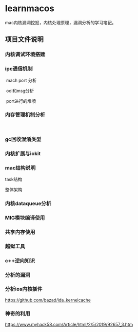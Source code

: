 # learnmacos

mac内核漏洞挖掘，内核处理原理，漏洞分析的学习笔记。

## 项目文件说明

### 内核调试环境搭建



### ipc通信机制

​	mach port 分析

​	ool和msg分析

​	port进行的堆喷



### 内存管理机制分析

​	

### gc回收混淆类型

### 内核扩展与iokit





### mac结构说明

task结构

整体架构



### 内核dataqueue分析


### MIG模块编译使用

### 共享内存使用

### 越狱工具

### c++逆向知识



### 分析的漏洞

### 分析ios内核插件
  https://github.com/bazad/ida_kernelcache
  
### 神奇的利用
https://www.myhack58.com/Article/html/2/5/2019/92657_3.htm
